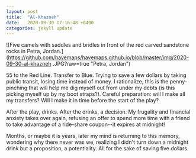 ```yaml
---
layout: post
title:  "Al-Khazneh"
date:   2020-09-30 17:16:48 +0400
categories: jekyll update
---
```

![Five camels with saddles and bridles in front of the red carved sandstone rocks in Petra, Jordan.](https://github.com/havemaps/havemaps.github.io/blob/master/img/2020-09-30-al-khazneh .JPG?raw=true "Petra, Jordan")

55 to the Red Line. Transfer to Blue. Trying to save a few dollars by taking public transit, losing time instead of money. I rationalize, this is the penny-pinching that will help me dig myself out from under my debts (is this picking myself up by my boot straps?). Careful preparation: will I make all my transfers? Will I make it in time before the start of the play?

After the play, drinks. After the drinks, a decision. My frugality and financial anxiety takes over again, refusing an offer to spend more time with a friend to take advantage of a ride-share coupon--it expires at midnight!

Months, or maybe it is years, later my mind is returning to this memory, wondering why there never was we, realizing I didn't turn down a midnight drink but a proposition, a potentiality. All for the sake of saving five dollars.
